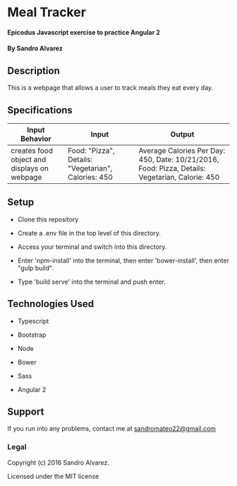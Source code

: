# Meal Tracker

#### Epicodus Javascript exercise to practice Angular 2

#### By Sandro Alvarez

## Description

This is a webpage that allows a user to track meals they eat every day.

## Specifications

Input Behavior | Input | Output |
---------------|-------|--------|
creates food object and displays on webpage| Food: "Pizza", Details: "Vegetarian", Calories: 450 | Average Calories Per Day: 450, Date: 10/21/2016, Food: Pizza, Details: Vegetarian, Calorie: 450|

## Setup

* Clone this repository

* Create a .env file in the top level of this directory.

* Access your terminal and switch into this directory.

* Enter 'npm-install' into the terminal, then enter 'bower-install', then enter "gulp build".

* Type 'build serve' into the terminal and push enter.

## Technologies Used

* Typescript

* Bootstrap

* Node

* Bower

* Sass

* Angular 2

## Support

If you run into any problems, contact me at sandromateo22@gmail.com

### Legal

Copyright (c) 2016 Sandro Alvarez.

Licensed under the MIT license
